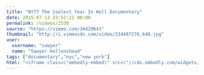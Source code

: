 ```yaml
---
title: "NY77 The Coolest Year In Hell Documentary"
date: 2015-07-13 23:52:21 00:00
permalink: /videos/2538
source: "https://vimeo.com/34429641"
thumbnail: "http://i.vimeocdn.com/video/234497276_640.jpg"
user:
  username: "sawyer"
  name: "Sawyer Hollenshead"
tags: ["documentary","nyc","new york"]
html: "<iframe class=\"embedly-embed\" src=\"//cdn.embedly.com/widgets/media.html?src=https%3A%2F%2Fplayer.vimeo.com%2Fvideo%2F34429641&wmode=transparent&url=https%3A%2F%2Fvimeo.com%2F34429641&image=http%3A%2F%2Fi.vimeocdn.com%2Fvideo%2F234497276_640.jpg&key=daaebf4d9cdd46779200162d0ca86e20&type=text%2Fhtml&schema=vimeo\" width=\"640\" height=\"480\" scrolling=\"no\" frameborder=\"0\" allowfullscreen></iframe>"
---
```


